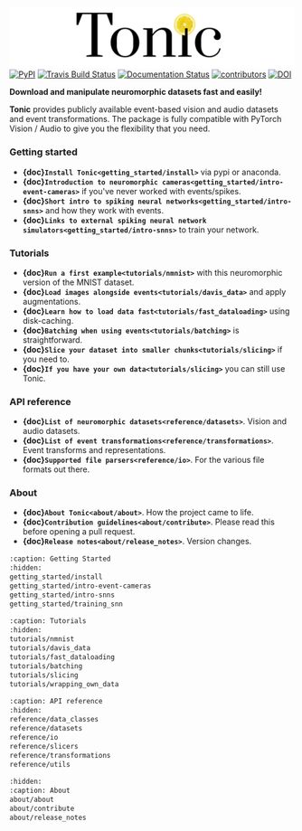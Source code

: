 ![tonic](../tonic-logo-padded.png)
[![PyPI](https://img.shields.io/pypi/v/tonic)](https://pypi.org/project/tonic/)
[![Travis Build Status](https://travis-ci.com/neuromorphs/tonic.svg?branch=master)](https://travis-ci.com/neuromorphs/tonic)
[![Documentation Status](https://readthedocs.org/projects/tonic/badge/?version=latest)](https://tonic.readthedocs.io/en/latest/?badge=latest)
[![contributors](https://img.shields.io/github/contributors-anon/neuromorphs/tonic)](https://github.com/neuromorphs/tonic/pulse)
[![DOI](https://zenodo.org/badge/DOI/10.5281/zenodo.5079802.svg)](https://doi.org/10.5281/zenodo.5079802)

**Download and manipulate neuromorphic datasets fast and easily!**

__Tonic__ provides publicly available event-based vision and audio datasets and event transformations. The package is fully compatible with PyTorch Vision / Audio to give you the flexibility that you need. 

### Getting started
* **{doc}`Install Tonic<getting_started/install>`** via pypi or anaconda.
* **{doc}`Introduction to neuromorphic cameras<getting_started/intro-event-cameras>`** if you've never worked with events/spikes.
* **{doc}`Short intro to spiking neural networks<getting_started/intro-snns>`** and how they work with events.
* **{doc}`Links to external spiking neural network simulators<getting_started/intro-snns>`** to train your network.

### Tutorials
* **{doc}`Run a first example<tutorials/nmnist>`** with this neuromorphic version of the MNIST dataset.
* **{doc}`Load images alongside events<tutorials/davis_data>`** and apply augmentations.
* **{doc}`Learn how to load data fast<tutorials/fast_dataloading>`** using disk-caching.
* **{doc}`Batching when using events<tutorials/batching>`** is straightforward.
* **{doc}`Slice your dataset into smaller chunks<tutorials/slicing>`** if you need to.
* **{doc}`If you have your own data<tutorials/slicing>`** you can still use Tonic.

### API reference
* **{doc}`List of neuromorphic datasets<reference/datasets>`**. Vision and audio datasets.
* **{doc}`List of event transformations<reference/transformations>`**. Event transforms and representations.
* **{doc}`Supported file parsers<reference/io>`**. For the various file formats out there.

### About
* **{doc}`About Tonic<about/about>`**. How the project came to life.
* **{doc}`Contribution guidelines<about/contribute>`**. Please read this before opening a pull request.
* **{doc}`Release notes<about/release_notes>`**. Version changes.


```{toctree}
:caption: Getting Started
:hidden:
getting_started/install
getting_started/intro-event-cameras
getting_started/intro-snns
getting_started/training_snn
```

```{toctree}
:caption: Tutorials
:hidden:
tutorials/nmnist
tutorials/davis_data
tutorials/fast_dataloading
tutorials/batching
tutorials/slicing
tutorials/wrapping_own_data
```

```{toctree}
:caption: API reference
:hidden:
reference/data_classes
reference/datasets
reference/io
reference/slicers
reference/transformations
reference/utils
```

```{toctree}
:hidden:
:caption: About
about/about
about/contribute
about/release_notes
```
